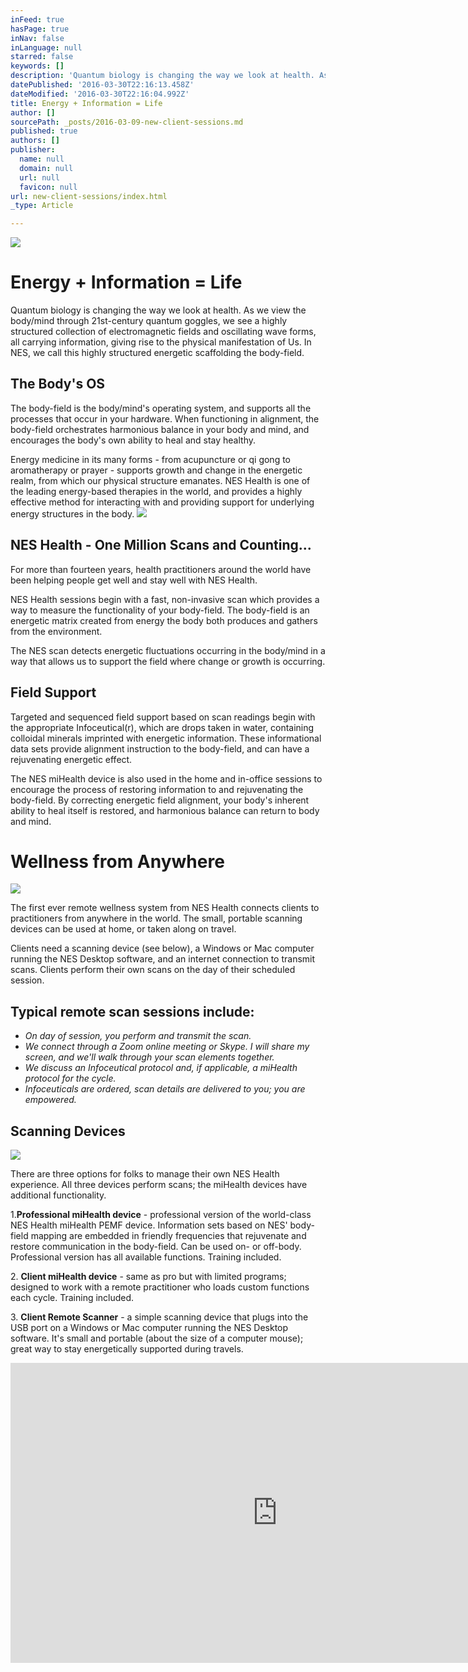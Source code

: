 ```yaml
---
inFeed: true
hasPage: true
inNav: false
inLanguage: null
starred: false
keywords: []
description: 'Quantum biology is changing the way we look at health. As we view the body/mind through 21st-century quantum goggles, we see a highly structured collection of electromagnetic fields and oscillating wave forms, all carrying information, giving rise to the physical manifestation of Us. In NES, we call this highly structured energetic scaffolding the body-field.'
datePublished: '2016-03-30T22:16:13.458Z'
dateModified: '2016-03-30T22:16:04.992Z'
title: Energy + Information = Life
author: []
sourcePath: _posts/2016-03-09-new-client-sessions.md
published: true
authors: []
publisher:
  name: null
  domain: null
  url: null
  favicon: null
url: new-client-sessions/index.html
_type: Article

---
```

![](https://the-grid-user-content.s3-us-west-2.amazonaws.com/32d40b7e-046b-4a53-81b6-0b0185189881.jpg)

# Energy + Information = Life

Quantum biology is changing the way we look at health. As we view the body/mind through 21st-century quantum goggles, we see a highly structured collection of electromagnetic fields and oscillating wave forms, all carrying information, giving rise to the physical manifestation of Us. In NES, we call this highly structured energetic scaffolding the body-field.

## The Body's OS

The body-field is the body/mind's operating system, and supports all the processes that occur in your hardware. When functioning in alignment, the body-field orchestrates harmonious balance in your body and mind, and encourages the body's own ability to heal and stay healthy.

Energy medicine in its many forms - from acupuncture or qi gong to aromatherapy or prayer - supports growth and change in the energetic realm, from which our physical structure emanates. NES Health is one of the leading energy-based therapies in the world, and  provides a highly effective method for interacting with and providing support for underlying energy structures in the body.
![](https://s3-us-west-2.amazonaws.com/the-grid-img/p/233c441b0dded7046f82d8107253716bb88deb47.jpg)

## NES Health - One Million Scans and Counting...

For more than fourteen
years, health practitioners around the world have been helping people get well
and stay well with NES Health.  

NES Health sessions
begin with a fast, non-invasive scan which provides a way to measure the
functionality of your body-field. The body-field is an energetic matrix created from energy the body both produces and gathers from the
environment.

The NES scan detects
energetic fluctuations occurring in the body/mind in a way that allows us to
support the field where change or growth is occurring.

## Field Support

Targeted and sequenced
field support based on scan readings begin with the appropriate Infoceutical(r),
which are drops taken in water, containing colloidal minerals
imprinted with  energetic information. These informational data sets provide alignment
instruction to the body-field, and can have a rejuvenating energetic effect.

The NES miHealth device is also used in the home and in-office sessions to encourage the process of  restoring information to and rejuvenating the body-field. By correcting energetic field alignment, your body's inherent ability to heal itself is restored, and harmonious balance can return to body and mind.

# Wellness from Anywhere
![](https://s3-us-west-2.amazonaws.com/the-grid-img/p/f2372c4e2c1078fb38f55c037c4ccc0827fb4052.jpg)

The first ever remote wellness system from NES Health connects clients to practitioners from anywhere in the world. The small, portable scanning devices can be used at home, or taken along on travel.

Clients need a scanning device (see below), a Windows or Mac computer running the NES Desktop software, and an internet connection to transmit scans. Clients perform their own scans on the day of their scheduled session.

## Typical remote scan sessions include:

* _On day of session, you perform and transmit the scan._
* _We connect through a Zoom online meeting or Skype. I will share my screen, and we'll walk through your scan elements together._
* _We discuss an Infoceutical protocol and, if applicable, a miHealth protocol for the cycle._
* _Infoceuticals are ordered, scan details are delivered to you; you are empowered._

## Scanning Devices
![](https://the-grid-user-content.s3-us-west-2.amazonaws.com/40684c69-0335-4835-8949-3b2e3d189838.jpg)

There are three options for folks to manage their own NES Health experience. All three devices perform scans; the miHealth devices have additional functionality.

1\.**Professional miHealth device** - professional version of the world-class NES Health miHealth PEMF device. Information sets based on NES' body-field mapping are embedded in friendly frequencies that rejuvenate and restore communication in the body-field. Can be used on- or off-body. Professional version has all available functions. Training included.

2\. **Client miHealth device** - same as pro but with limited programs; designed to work with a remote practitioner who loads custom functions each cycle. Training included.

3\. **Client Remote Scanner** - a simple scanning device that plugs into the USB port on a Windows or Mac computer running the NES Desktop software. It's small and portable (about the size of a computer mouse); great way to stay energetically supported during travels.

<iframe width="854" height="480" src="https://www.youtube.com/embed/gM6dRCpV0fI" frameborder="0" allowfullscreen="" style=""></iframe>
